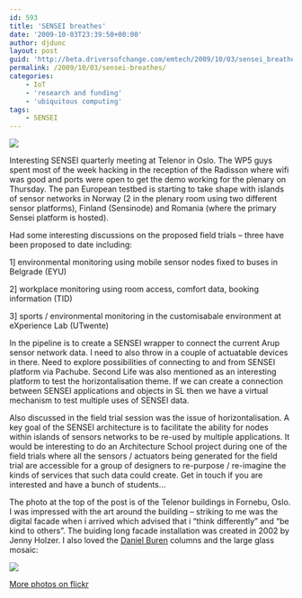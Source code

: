 ```yaml
---
id: 593
title: 'SENSEI breathes'
date: '2009-10-03T23:39:50+00:00'
author: djdunc
layout: post
guid: 'http://beta.driversofchange.com/emtech/2009/10/03/sensei_breathes/'
permalink: /2009/10/03/sensei-breathes/
categories:
    - IoT
    - 'research and funding'
    - 'ubiquitous computing'
tags:
    - SENSEI
---
```


[![](https://i0.wp.com/farm3.static.flickr.com/2475/3972187299_2366f3f1cf.jpg?w=1170)](http://www.flickr.com/photos/pseudonomad/3972187299/)

Interesting SENSEI quarterly meeting at Telenor in Oslo. The WP5 guys spent most of the week hacking in the reception of the Radisson where wifi was good and ports were open to get the demo working for the plenary on Thursday. The pan European testbed is starting to take shape with islands of sensor networks in Norway (2 in the plenary room using two different sensor platforms), Finland (Sensinode) and Romania (where the primary Sensei platform is hosted).

Had some interesting discussions on the proposed field trials – three have been proposed to date including:

1\] environmental monitoring using mobile sensor nodes fixed to buses in Belgrade (EYU)

2\] workplace monitoring using room access, comfort data, booking information (TID)

3\] sports / environmental monitoring in the customisabale environment at eXperience Lab (UTwente)

In the pipeline is to create a SENSEI wrapper to connect the current Arup sensor network data. I need to also throw in a couple of actuatable devices in there. Need to explore possibilities of connecting to and from SENSEI platform via Pachube. Second Life was also mentioned as an interesting platform to test the horizontalisation theme. If we can create a connection between SENSEI applications and objects in SL then we have a virtual mechanism to test multiple uses of SENSEI data.

Also discussed in the field trial session was the issue of horizontalisation. A key goal of the SENSEI architecture is to facilitate the ability for nodes within islands of sensors networks to be re-used by multiple applications. It would be interesting to do an Architecture School project during one of the field trials where all the sensors / actuators being generated for the field trial are accessible for a group of designers to re-purpose / re-imagine the kinds of services that such data could create. Get in touch if you are interested and have a bunch of students…

The photo at the top of the post is of the Telenor buildings in Fornebu, Oslo. I was impressed with the art around the building – striking to me was the digital facade when i arrived which advised that i “think differently” and “be kind to others”. The buiding long facade installation was created in 2002 by Jenny Holzer. I also loved the [Daniel Buren](http://www.danielburen.com/__db1/3_oeuvres/albums/1040_fondation_surgissante/1040_full/base0.html) columns and the large glass mosaic:

[![](https://i0.wp.com/farm3.static.flickr.com/2501/3972190005_b39373c000.jpg?w=1170)](http://www.flickr.com/photos/pseudonomad/3972190005/in/photostream/)

[More photos on flickr](http://www.flickr.com/photos/pseudonomad/sets/72157622372063819/)